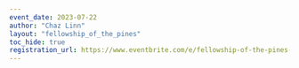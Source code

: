 ```yaml
---
event_date: 2023-07-22
author: "Chaz Linn"
layout: "fellowship_of_the_pines"
toc_hide: true
registration_url: https://www.eventbrite.com/e/fellowship-of-the-pines-tickets-655926141747?fbclid=IwAR0c57mGPvvAAuvmn6ddrGhj4iAzo0qCGbv04Xy1hbqLLpZank3li_qpNJk
---
```


